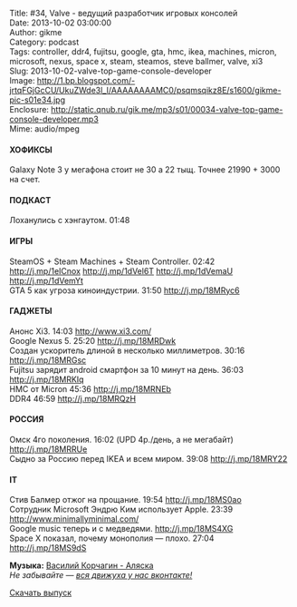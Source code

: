 Title: #34, Valve - ведущий разработчик игровых консолей  
Date: 2013-10-02 03:00:00  
Author: gikme  
Category: podcast  
Tags: controller, ddr4, fujitsu, google, gta, hmc, ikea, machines, micron, microsoft, nexus, space x, steam, steamos, steve ballmer, valve, xi3  
Slug: 2013-10-02-valve-top-game-console-developer  
Image: http://1.bp.blogspot.com/-jrtqFGjGcCU/UkuZWde3l_I/AAAAAAAAMC0/psqmsqikz8E/s1600/gikme-pic-s01e34.jpg  
Enclosure: http://static.qnub.ru/gik.me/mp3/s01/00034-valve-top-game-console-developer.mp3  
Mime: audio/mpeg

#### ХОФИКСЫ

Galaxy Note 3 у мегафона стоит не 30 а 22 тыщ. Точнее 21990 + 3000  
на счет.

#### ПОДКАСТ

Лоханулись с хэнгаутом. 01:48

#### ИГРЫ

SteamOS + Steam Machines + Steam Controller. 02:42  
<http://j.mp/1eICnox> <http://j.mp/1dVel6T> <http://j.mp/1dVemaU>  
<http://j.mp/1dVemYt>  
GTA 5 как угроза киноиндустрии. 31:50 <http://j.mp/18MRyc6>

#### ГАДЖЕТЫ

Анонс Xi3. 14:03 <http://www.xi3.com/>  
Google Nexus 5. 25:20 <http://j.mp/18MRDwk>  
Создан ускоритель длиной в несколько миллиметров. 30:16  
<http://j.mp/18MRGsc>  
Fujitsu зарядит android смартфон за 10 минут на день. 36:03  
<http://j.mp/18MRKIq>  
HMC от Micron 45:36 <http://j.mp/18MRNEb>  
DDR4 46:59 <http://j.mp/18MRQzH>

#### РОССИЯ

Омск 4го поколения. 16:02 (UPD 4р./день, а не мегабайт)  
<http://j.mp/18MRRUe>  
Сыдно за Россию перед IKEA и всем миром. 39:08 <http://j.mp/18MRY22>

#### IT

Стив Балмер отжог на прощание. 19:54 <http://j.mp/18MS0ao>  
Сотрудник Microsoft Эндрю Ким использует Apple. 23:39  
<http://www.minimallyminimal.com/>  
Google music теперь и с медведями. <http://j.mp/18MS4XG>  
Space X показал, почему монополия — плохо. 27:04  
<http://j.mp/18MS9dS>

**Музыка:** [Василий Корчагин - Аляска](http://vk.com/bacc3)  
*Не забывайте — [вся движуха у нас вконтакте!](http://vk.com/gikme)*

[Скачать выпуск](http://static.qnub.ru/gik.me/mp3/s01/00034-valve-top-game-console-developer.mp3)

